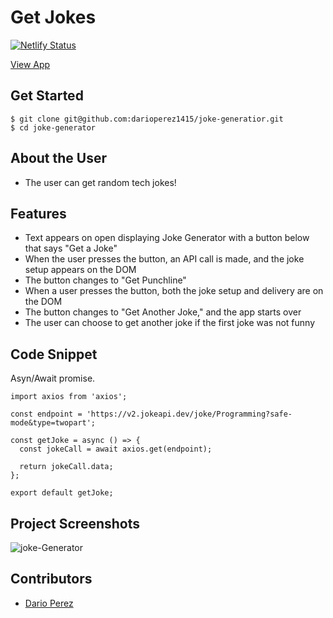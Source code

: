 # Get Jokes
[![Netlify Status](https://api.netlify.com/api/v1/badges/339c4ae9-fc7f-41b4-9b49-2dab0a20eaba/deploy-status)](https://app.netlify.com/sites/dp-joke-generator/deploys)

[View App](https://dp-joke-generator.netlify.app/)

## Get Started 
```
$ git clone git@github.com:darioperez1415/joke-generatior.git
$ cd joke-generator
```
## About the User
- The user can get random tech jokes! 

## Features 
- Text appears on open displaying Joke Generator with a button below that says "Get a Joke"
- When the user presses the button, an API call is made, and the joke setup appears on the DOM
- The button changes to "Get Punchline"
- When a user presses the button, both the joke setup and delivery are on the DOM
- The button changes to "Get Another Joke," and the app starts over
- The user can choose to get another joke if the first joke was not funny

## Code Snippet <!-- OPTIONAL, but doesn't hurt -->
Asyn/Await promise.
```
import axios from 'axios';

const endpoint = 'https://v2.jokeapi.dev/joke/Programming?safe-mode&type=twopart';

const getJoke = async () => {
  const jokeCall = await axios.get(endpoint);

  return jokeCall.data;
};

export default getJoke;
```
## Project Screenshots 
![joke-Generator](https://user-images.githubusercontent.com/83309084/144684099-ed4b09ea-a411-4102-bc2d-b65827f7a318.png)

## Contributors
- [Dario Perez](https://github.com/darioperez1415)
